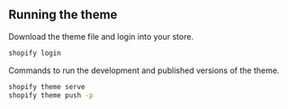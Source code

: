 ## Running the theme

Download the theme file and login into your store.

```sh
shopify login
```

Commands to run the development and published versions of the theme.

```sh
shopify theme serve
shopify theme push -p
```
